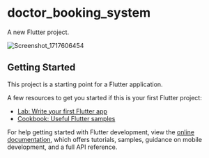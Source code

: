 # doctor_booking_system

A new Flutter project.

![Screenshot_1717606454](https://github.com/majharul-islam181/DoctorBookingSystem/assets/86792533/d38a4f99-1ea5-4d0f-a961-834987818ee3)

## Getting Started

This project is a starting point for a Flutter application.

A few resources to get you started if this is your first Flutter project:

- [Lab: Write your first Flutter app](https://docs.flutter.dev/get-started/codelab)
- [Cookbook: Useful Flutter samples](https://docs.flutter.dev/cookbook)

For help getting started with Flutter development, view the
[online documentation](https://docs.flutter.dev/), which offers tutorials,
samples, guidance on mobile development, and a full API reference.
